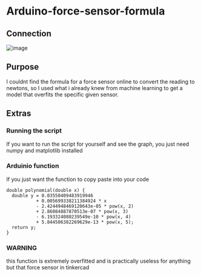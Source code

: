 # Arduino-force-sensor-formula
## Connection
![image](https://github.com/AliMousa27/Arduino-force-sensor-formula/assets/114988369/e34fc40b-f3a5-47d9-9e65-fd8f520cbba7)

## Purpose
I couldnt find the formula for a force sensor online to convert the reading to newtons, so I used what i already knew from machine learning to get a model that overfits the specific given sensor.

## Extras

### Running the script
If you want to run the script for yourself and see the graph, you just need numpy and matplotlib installed

### Arduinio function
If you just want the function to copy paste into your code
```
double polynomial(double x) {
  double y = 0.03550409483919946 
           + 0.005699338211384924 * x 
           - 2.4244948469120643e-05 * pow(x, 2) 
           + 2.86084887870513e-07 * pow(x, 3) 
           - 6.193324080239549e-10 * pow(x, 4) 
           + 5.844506382269629e-13 * pow(x, 5);
  return y;
}
```
### WARNING
this function is extremely overfitted and is practically useless for anything but that force sensor in tinkercad



